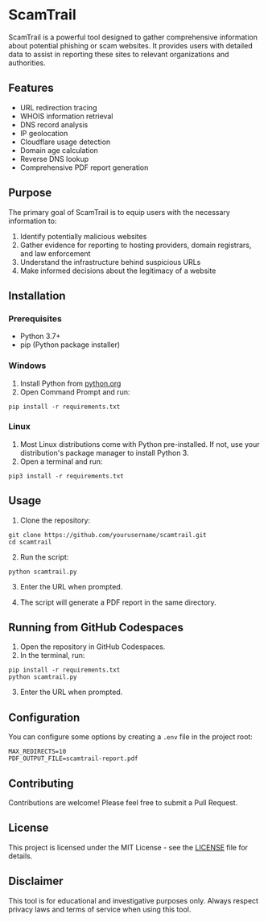 # ScamTrail

ScamTrail is a powerful tool designed to gather comprehensive information about potential phishing or scam websites. It provides users with detailed data to assist in reporting these sites to relevant organizations and authorities.

## Features

- URL redirection tracing
- WHOIS information retrieval
- DNS record analysis
- IP geolocation
- Cloudflare usage detection
- Domain age calculation
- Reverse DNS lookup
- Comprehensive PDF report generation

## Purpose

The primary goal of ScamTrail is to equip users with the necessary information to:

1. Identify potentially malicious websites
2. Gather evidence for reporting to hosting providers, domain registrars, and law enforcement
3. Understand the infrastructure behind suspicious URLs
4. Make informed decisions about the legitimacy of a website

## Installation

### Prerequisites

- Python 3.7+
- pip (Python package installer)

### Windows

1. Install Python from [python.org](https://www.python.org/downloads/windows/)
2. Open Command Prompt and run:

```
pip install -r requirements.txt
```

### Linux

1. Most Linux distributions come with Python pre-installed. If not, use your distribution's package manager to install Python 3.
2. Open a terminal and run:

```
pip3 install -r requirements.txt
```

## Usage

1. Clone the repository:

```
git clone https://github.com/yourusername/scamtrail.git
cd scamtrail
```

2. Run the script:

```
python scamtrail.py
```

3. Enter the URL when prompted.

4. The script will generate a PDF report in the same directory.

## Running from GitHub Codespaces

1. Open the repository in GitHub Codespaces.
2. In the terminal, run:

```
pip install -r requirements.txt
python scamtrail.py
```

3. Enter the URL when prompted.

## Configuration

You can configure some options by creating a `.env` file in the project root:

```
MAX_REDIRECTS=10
PDF_OUTPUT_FILE=scamtrail-report.pdf
```

## Contributing

Contributions are welcome! Please feel free to submit a Pull Request.

## License

This project is licensed under the MIT License - see the [LICENSE](LICENSE) file for details.

## Disclaimer

This tool is for educational and investigative purposes only. Always respect privacy laws and terms of service when using this tool.
